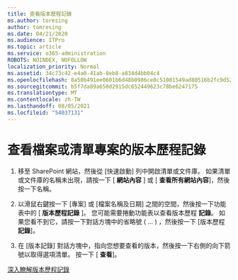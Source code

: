 ```yaml
---
title: 查看版本歷程記錄
ms.author: toresing
author: tomresing
ms.date: 04/21/2020
ms.audience: ITPro
ms.topic: article
ms.service: o365-administration
ROBOTS: NOINDEX, NOFOLLOW
localization_priority: Normal
ms.assetid: 34c73c42-e4a0-41ab-8eb8-a834d4bb04c4
ms.openlocfilehash: 8a50b491ee0601b6d48b0986ce8c51081549ad80516b2fc9d52f1bf6e7c025cf
ms.sourcegitcommit: b5f7da89a650d2915dc652449623c78be6247175
ms.translationtype: MT
ms.contentlocale: zh-TW
ms.lasthandoff: 08/05/2021
ms.locfileid: "54037131"
---
```

# <a name="view-version-history-of-a-file-or-list-item"></a>查看檔案或清單專案的版本歷程記錄

1. 移至 SharePoint 網站，然後從 [快速啟動] 列中開啟清單或文件庫。 如果清單或文件庫的名稱未出現，請按一下 [ **網站內容** ] 或 [ **查看所有網站內容**]，然後按一下名稱。
    
2. 以滑鼠右鍵按一下 [專案] 或 [檔案名稱及日期] 之間的空間，然後按一下功能表中的 [ **版本歷程記錄** ]。 您可能需要捲動功能表以查看版本歷程 **記錄**。 如果您看不到它，請按一下對話方塊中的省略號 ( ... ) ，然後按一下 [版本歷程 **記錄**]。
    
3. 在 [版本記錄] 對話方塊中，指向您想要查看的版本，然後按一下右側的向下箭號以取得選項清單。 按一下 [ **查看**]。
    
[深入瞭解版本歷程記錄](https://go.microsoft.com/fwlink/?linkid=875709)
  

